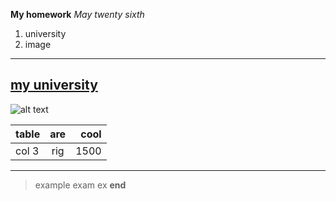**My homework**
*May twenty sixth*
1. university
2. image
---
[my university](https://www.koreatech.ac.kr)
---
![alt text](http://img.naver.net/static/www/u/2013/0731/nmms_224940510.gif)

|table	| are | cool |
|-------|:---:| ----:|
|col 3  |rig  | 1500 |

---
>example
>exam
>ex
**end**
